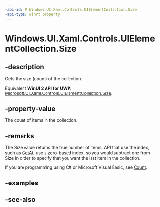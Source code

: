 ```yaml
---
-api-id: P:Windows.UI.Xaml.Controls.UIElementCollection.Size
-api-type: winrt property
---
```


<!-- Property syntax
public uint Size { get; }
-->

# Windows.UI.Xaml.Controls.UIElementCollection.Size

## -description
Gets the size (count) of the collection.

Equivalent **WinUI 2 API for UWP**: [Microsoft.UI.Xaml.Controls.UIElementCollection.Size](/windows/winui/api/microsoft.ui.xaml.controls.uielementcollection.size).

## -property-value
The count of items in the collection.

## -remarks
The Size value returns the true number of items. API that use the index, such as [GetAt](uielementcollection_getat_496709656.md), use a zero-based index, so you would subtract one from Size in order to specify that you want the last item in the collection.

If you are programming using C# or Microsoft Visual Basic, see [Count](/dotnet/api/system.collections.generic.icollection-1.count?view=dotnet-uwp-10.0&preserve-view=true).

## -examples

## -see-also
